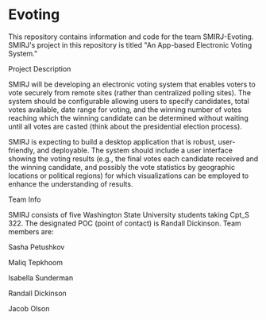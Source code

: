 # Evoting

This repository contains information and code for the team SMIRJ-Evoting. 
SMIRJ's project in this repository is titled "An App-based Electronic Voting System."

Project Description

SMIRJ will be developing an electronic voting system that  enables voters to vote securely 
from remote sites (rather than centralized polling sites). The system should be 
configurable  allowing  users  to  specify  candidates,  total  votes  available,  date  range  for 
voting,  and the winning  number  of votes  reaching  which  the  winning  candidate can  be 
determined  without  waiting  until  all  votes  are  casted  (think  about  the  presidential 
election process). 
 
SMIRJ is expecting  to  build  a desktop  application that is robust, user-friendly, and deployable. 
The system should include a user interface showing the voting results (e.g., the final votes each 
candidate received and the winning candidate,  and  possibly  the  vote  statistics  by  geographic 
locations  or  political  regions) for which visualizations can be employed to enhance the 
understanding of results. 

Team Info

SMIRJ consists of five Washington State University students taking Cpt_S 322. 
The designated POC (point of contact) is Randall Dickinson. Team members are:

Sasha Petushkov

Maliq Tepkhoom

Isabella Sunderman

Randall Dickinson

Jacob Olson

